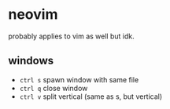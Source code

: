 # neovim

probably applies to vim as well but idk.

## windows
* `ctrl s` spawn window with same file
* `ctrl q` close window
* `ctrl v` split vertical (same as s, but vertical)

